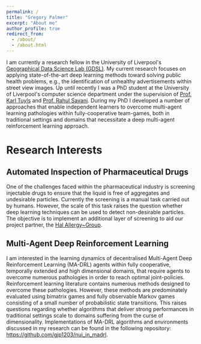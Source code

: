 ```yaml
---
permalink: /
title: "Gregory Palmer"
excerpt: "About me"
author_profile: true
redirect_from: 
  - /about/
  - /about.html
---
```


I am currently a research fellow in the University of Liverpool's <a href="https://www.liverpool.ac.uk/geographic-data-science/">Geographical Data Science Lab (GDSL)</a>. My current research focuses on applying state-of-the-art deep learning methods toward solving public health problems, e.g., the identification of unhealthy advertisements within street view images. Up until recently I was a PhD student at the University of Liverpool's computer science department under the supervision of <a href="http://www.karltuyls.net/">Prof. Karl Tuyls</a> and <a href="http://cgi.csc.liv.ac.uk/~rahul/"> Prof. Rahul Savani</a>. During my PhD I developed a number of approaches that enable independent learners to overcome multi-agent learning pathologies within fully-cooperative team-games, both in traditional settings and domains that necessitate a deep multi-agent reinforcement learning approach.

Research Interests
======

<h2>Automated Inspection of Pharmaceutical Drugs</h2>

One of the challenges faced within the pharmaceutical industry is screening injectable drugs to ensure that the liquid is free of aggregates and undesirable particles. Currently the screening is a manual task carried out by humans. However, the scale of this task raises the question whether deep learning techniques can be used to detect non-desirable particles. The objective is to implement an additional layer of screening to aid our project partner, the <a href='https://www.hal-allergy.com/' target='_blank'>Hal Allergy~Group</a>. 

<h2>Multi-Agent Deep Reinforcement Learning</h2>

I am interested in the learning dynamics of decentralised Multi-Agent Deep Reinforcement Learning (MA-DRL) agents within fully cooperative, temporally extended and high dimensional domains, that require agents to overcome numerous pathologies in order to reach optimal joint-policies. Reinforcement learning literature contains numerous methods designed to overcome these pathologies. However, these methods are predominately evaluated using bimatrix games and fully observable Markov games consisting of a small number of probabilistic state transitions. This raises questions regarding whether algorithms that deliver strong performances in traditional settings scale to domains suffering from the curse of dimensionality. Implementations of MA-DRL algorithms and environments discussed in my research can be found in the following repository: <a href="https://github.com/gjp1203/nui_in_madrl" target="_blank">https://github.com/gjp1203/nui_in_madrl</a>.

